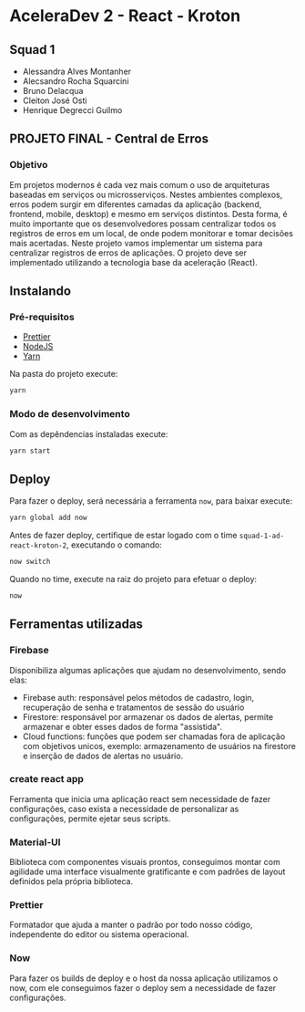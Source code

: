 # AceleraDev 2 - React - Kroton

## Squad 1

- Alessandra Alves Montanher
- Alecsandro Rocha Squarcini
- Bruno Delacqua
- Cleiton José Osti
- Henrique Degrecci Guilmo

## PROJETO FINAL - Central de Erros

### Objetivo

Em projetos modernos é cada vez mais comum o uso de arquiteturas baseadas em serviços ou microsserviços. Nestes ambientes complexos, erros podem surgir em diferentes camadas da aplicação (backend, frontend, mobile, desktop) e mesmo em serviços distintos. Desta forma, é muito importante que os desenvolvedores possam centralizar todos os registros de erros em um local, de onde podem monitorar e tomar decisões mais acertadas. Neste projeto vamos implementar um sistema para centralizar registros de erros de aplicações. O projeto deve ser implementado utilizando a tecnologia base da aceleração (React).

## Instalando

### Pré-requisitos

- [Prettier](https://marketplace.visualstudio.com/items?itemName=esbenp.prettier-vscode)
- [NodeJS](https://nodejs.org/en/)
- [Yarn](https://yarnpkg.com/pt-BR/docs/install#windows-stable)

Na pasta do projeto execute:

```sh
yarn
```

### Modo de desenvolvimento

Com as depêndencias instaladas execute:

```sh
yarn start
```

## Deploy

Para fazer o deploy, será necessária a ferramenta `now`, para baixar execute:

```sh
yarn global add now
```

Antes de fazer deploy, certifique de estar logado com o time `squad-1-ad-react-kroton-2`, executando o comando:

```sh
now switch
```

Quando no time, execute na raiz do projeto para efetuar o deploy:

```sh
now
```

## Ferramentas utilizadas

### Firebase

Disponibiliza algumas aplicações que ajudam no desenvolvimento, sendo elas:

- Firebase auth: responsável pelos métodos de cadastro, login, recuperação de senha e tratamentos de sessão do usuário
- Firestore: responsável por armazenar os dados de alertas, permite armazenar e obter esses dados de forma "assistida".
- Cloud functions: funções que podem ser chamadas fora de aplicação com objetivos unicos, exemplo: armazenamento de usuários na firestore e inserção de dados de alertas no usuário.

### create react app

Ferramenta que inicia uma aplicação react sem necessidade de fazer configurações, caso exista a necessidade de personalizar as configurações, permite ejetar seus scripts.

### Material-UI

Biblioteca com componentes visuais prontos, conseguimos montar com agilidade uma interface visualmente gratificante e com padrões de layout definidos pela própria biblioteca.

### Prettier

Formatador que ajuda a manter o padrão por todo nosso código, independente do editor ou sistema operacional.

### Now

Para fazer os builds de deploy e o host da nossa aplicação utilizamos o now, com ele conseguimos fazer o deploy sem a necessidade de fazer configurações.
